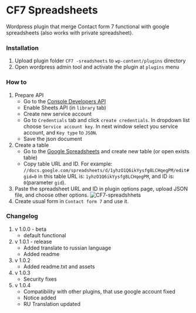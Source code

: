 # CF7 Spreadsheets

Wordpress plugin that merge Contact form 7 functional with google spreadsheets (also works with private spreadsheet).

### Installation

1. Upload plugin folder `CF7 -sreadsheets` to `wp-content/plugins` directory
2. Open wordpress admin tool and activate the plugin at `plugins` menu

### How to

1. Prepare API
    * Go to the [Console Developers API](https://console.developers.google.com/)
    * Enable Sheets API (in `library` tab)
    * Create new service account
    * Go to `Credentials` tab and click `create credentials`. In dropdown list choose `Service account key`. In next window select you service account, and `Key type` to `JSON`.
    * Save the json document
2. Create a table
    * Go to the [Google Spreadsheets](https://docs.google.com/spreadsheets/) and create new table (or open exists table)
    * Copy table URL and ID. For example: `//docs.google.com/spreadsheets/d/1yhzO1Q6ikYysfg8LCHqegPM/edit#gid=0` in this table URL is: `1yhzO1Q6ikYysfg8LCHqegPM`, and ID is: `0`(parameter `gid`).
3. Paste the spreadsheet URL and ID in plugin options page, upload JSON file, and choose other options. ![CF7-spreadshhets](http://i.piccy.info/i9/6c4ae328f23084143e0d749af2238245/1483544368/52269/1095319/Screenshot_from_2017_01_04_17_39_07.png)
4. Create usual form in `Contact form 7` and use it.

### Changelog

1. v 1.0.0 - beta
    * default functional
2. v 1.0.1 - release
    * Added translate to russian language
    * Added readme
3. v 1.0.2
    * Added readme.txt and assets
4. v 1.0.3
    * Security fixes
5. v 1.0.4
    * Compatibility with other plugins, that use google account fixed
    * Notice added
    * RU Translation updated